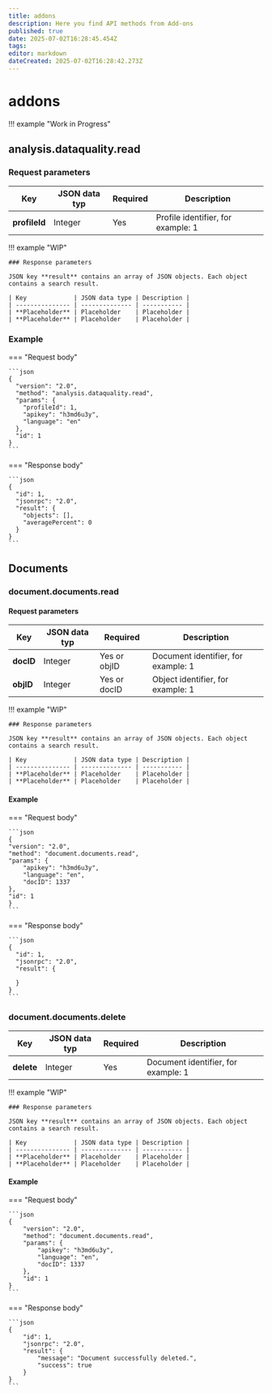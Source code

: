 ```yaml
---
title: addons
description: Here you find API methods from Add-ons
published: true
date: 2025-07-02T16:28:45.454Z
tags: 
editor: markdown
dateCreated: 2025-07-02T16:28:42.273Z
---
```


# addons

!!! example "Work in Progress"

## analysis.dataquality.read

### Request parameters

| Key           | JSON data typ | Required | Description                        |
| ------------- | ------------- | -------- | ---------------------------------- |
| **profileId** | Integer       | Yes      | Profile identifier, for example: 1 |

!!! example "WIP"

    ### Response parameters

    JSON key **result** contains an array of JSON objects. Each object contains a search result.

    | Key             | JSON data type | Description |
    | --------------- | -------------- | ----------- |
    | **Placeholder** | Placeholder    | Placeholder |
    | **Placeholder** | Placeholder    | Placeholder |

### Example

=== "Request body"

    ```json
    {
      "version": "2.0",
      "method": "analysis.dataquality.read",
      "params": {
        "profileId": 1,
        "apikey": "h3md6u3y",
        "language": "en"
      },
      "id": 1
    }
    ```

=== "Response body"

    ```json
    {
      "id": 1,
      "jsonrpc": "2.0",
      "result": {
        "objects": [],
        "averagePercent": 0
      }
    }
    ```

## Documents

### document.documents.read

#### Request parameters

| Key       | JSON data typ | Required     | Description                         |
| --------- | ------------- | ------------ | ----------------------------------- |
| **docID** | Integer       | Yes or objID | Document identifier, for example: 1 |
| **objID** | Integer       | Yes or docID | Object identifier, for example: 1   |

!!! example "WIP"

    ### Response parameters

    JSON key **result** contains an array of JSON objects. Each object contains a search result.

    | Key             | JSON data type | Description |
    | --------------- | -------------- | ----------- |
    | **Placeholder** | Placeholder    | Placeholder |
    | **Placeholder** | Placeholder    | Placeholder |

#### Example

=== "Request body"

    ```json
    {
    "version": "2.0",
    "method": "document.documents.read",
    "params": {
        "apikey": "h3md6u3y",
        "language": "en",
        "docID": 1337
    },
    "id": 1
    }
    ```

=== "Response body"

    ```json
    {
      "id": 1,
      "jsonrpc": "2.0",
      "result": {
<!--TODO-->
      }
    }
    ```

### document.documents.delete

| Key        | JSON data typ | Required | Description                         |
| ---------- | ------------- | -------- | ----------------------------------- |
| **delete** | Integer       | Yes      | Document identifier, for example: 1 |

!!! example "WIP"

    ### Response parameters

    JSON key **result** contains an array of JSON objects. Each object contains a search result.

    | Key             | JSON data type | Description |
    | --------------- | -------------- | ----------- |
    | **Placeholder** | Placeholder    | Placeholder |
    | **Placeholder** | Placeholder    | Placeholder |

#### Example

=== "Request body"

    ```json
    {
        "version": "2.0",
        "method": "document.documents.read",
        "params": {
            "apikey": "h3md6u3y",
            "language": "en",
            "docID": 1337
        },
        "id": 1
    }
    ```

=== "Response body"

    ```json
    {
        "id": 1,
        "jsonrpc": "2.0",
        "result": {
            "message": "Document successfully deleted.",
            "success": true
        }
    }
    ```
